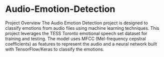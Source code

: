 # Audio-Emotion-Detection

Project Overview
The Audio Emotion Detection project is designed to classify emotions from audio files using machine learning techniques. This project leverages the TESS Toronto emotional speech set dataset for training and testing. The model uses MFCC (Mel-frequency cepstral coefficients) as features to represent the audio and a neural network built with TensorFlow/Keras to classify the emotions.
